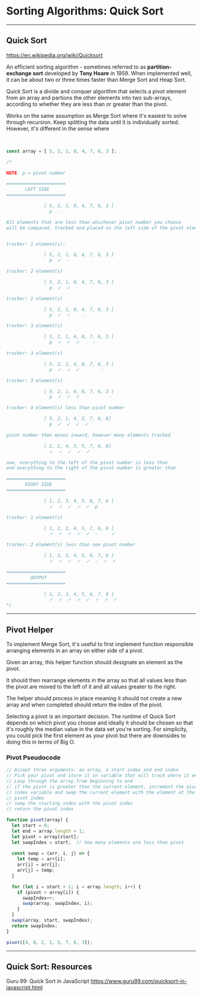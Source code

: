 # Sorting Algorithms: Quick Sort

---

## Quick Sort

<https://en.wikipedia.org/wiki/Quicksort>

An efficient sorting algorithm - sometimes referred to as **partition-exchange sort** developed by **Tony Hoare** in 1959. When implemented well, it can be about two or three times faster than Merge Sort and Heap Sort.

Quick Sort is a divide and conquer algorithm that selects a pivot element from an array and partions the other elements into two sub-arrays, according to whether they are less than or greater than the pivot.

Works on the same assumption as Merge Sort where it's easiest to solve through recursion. Keep splitting the data until it is individually sorted. However, it's different in the sense where

</br>

```js
const array = [ 5, 2, 1, 8, 4, 7, 6, 3 ];

/*

NOTE: p = pivot number

======================
       LEFT SIDE
======================

              [ 5, 2, 1, 8, 4, 7, 6, 3 ]
                p  -

All elements that are less than whichever pivot number you choose
will be compared, tracked and placed on the left side of the pivot element.


tracker: 1 element(s):

              [ 5, 2, 1, 8, 4, 7, 6, 3 ]
                p  ✓  -

tracker: 2 element(s)

              [ 5, 2, 1, 8, 4, 7, 6, 3 ]
                p  ✓  ✓  -

tracker: 2 element(s)

              [ 5, 2, 1, 8, 4, 7, 6, 3 ]
                p  ✓  ✓     -

tracker: 3 element(s)

              [ 5, 2, 1, 4, 8, 7, 6, 3 ]
                p  ✓  ✓  ✓     -

tracker: 3 element(s)

              [ 5, 2, 1, 4, 8, 7, 6, 3 ]
                p  ✓  ✓  ✓        -

tracker: 3 element(s)

              [ 5, 2, 1, 4, 8, 7, 6, 3 ]
                p  ✓  ✓  ✓           -

tracker: 4 element(s) less than pivot number

              [ 5, 2, 1, 4, 3, 7, 6, 8]
                p  ✓  ✓  ✓  ✓

pivot number then moves inward, however many elements tracked

              [ 2, 1, 4, 3, 5, 7, 6, 8]
                ✓  ✓  ✓  ✓  ✓

now, everything to the left of the pivot number is less than
and everything to the right of the pivot number is greater than

======================
       RIGHT SIDE
======================

              [ 1, 2, 3, 4, 5, 8, 7, 6 ]
                ✓  ✓  ✓  ✓  ✓  p

tracker: 1 element(s)

              [ 1, 2, 3, 4, 5, 7, 6, 8 ]
                ✓  ✓  ✓  ✓  ✓  -     ✓

tracker: 2 element(s) less than new pivot number

              [ 1, 2, 3, 4, 5, 6, 7, 8 ]
                ✓  ✓  ✓  ✓  ✓  -  ✓  ✓

======================
         OUTPUT
======================

              [ 1, 2, 3, 4, 5, 6, 7, 8 ]
                ✓  ✓  ✓  ✓  ✓  ✓  ✓  ✓
*/
```

---

## Pivot Helper

To implement Merge Sort, it's useful to first implement  function responsible arranging elements in an array on either side of a pivot.

Given an array, this helper function should designate an element as the pivot.

It should then rearrange elements in the array so that all values less than the pivot are moved to the left of it and all values greater to the right.

The helper should process in place meaning it should not create a new array and when completed should return the index of the pivot.

Selecting a pivot is an important decision. The runtime of Quick Sort depends on which pivot you choose and ideally it should be chosen so that it's roughly the median value in the data set you're sorting. For simplicity, you could pick the first element as your pivot but there are downsides to doing this in terms of Big O.

### Pivot Pseudocode

```js
// Accept three arguments: an array, a start index and end index
// Pick your pivot and store it in variable that will track where it ends
// Loop through the array from beginning to end
// if the pivot is greater than the current element, increment the pivot
// index variable and swap the current element with the element at the
// pivot index
// swap the starting index with the pivot index
// return the pivot index
```

```js
function pivot(array) {
  let start = 0;
  let end = array.length + 1;
  let pivot = array[start];
  let swapIndex = start;  // how many elements are less than pivot
  
  const swap = (arr, i, j) => {
    let temp = arr[i];
    arr[i] = arr[j];
    arr[j] = temp;
  }

  for (let i = start + 1; i < array.length; i++) {
    if (pivot > array[i]) {
      swapIndex++;
      swap(array, swapIndex, i);
    }
  }
  swap(array, start, swapIndex);
  return swapIndex;
}

pivot([4, 8, 2, 1, 5, 7, 6, 3]);
```

---

## Quick Sort: Resources

Guru 99: Quick Sort in JavaScript
<https://www.guru99.com/quicksort-in-javascript.html>

